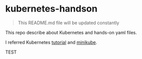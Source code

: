 # kubernetes-handson

> This README.md file will be updated constantly

This repo describe about Kubernetes and hands-on yaml files.

I referred Kubernetes [tutorial](https://kubernetes.io/docs/tutorials/kubernetes-basics/) and [minikube](https://minikube.sigs.k8s.io/docs/).

TEST
